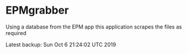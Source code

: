 # EPMgrabber
Using a database from the EPM app this application scrapes the files as required


Latest backup: Sun Oct 6 21:24:02 UTC 2019
